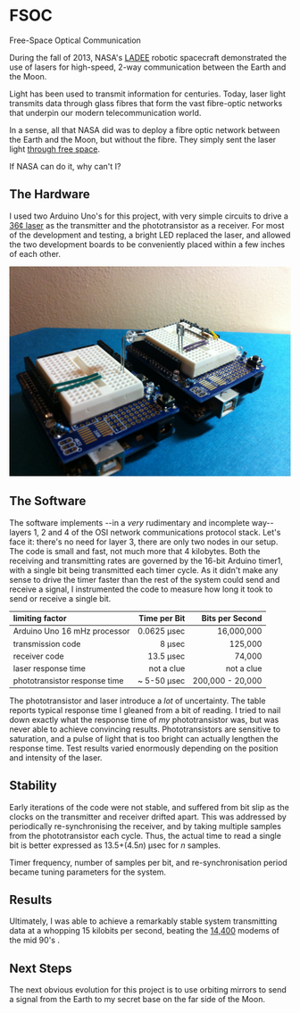 FSOC
====

Free-Space Optical Communication

During the fall of 2013, NASA's [LADEE][LLCD] robotic spacecraft demonstrated the use of lasers for high-speed, 2-way communication between the Earth and the Moon.  

Light has been used to transmit information for centuries.  Today, laser light transmits data through glass fibres that form the vast fibre-optic networks that underpin our modern telecommunication world.

In a sense, all that NASA did was to deploy a fibre optic network between the Earth and the Moon, but without the fibre.  They simply sent the laser light [through free space][FSOC].

If NASA can do it, why can't I?

## The Hardware
I used two Arduino Uno's for this project, with very simple circuits to drive a [36¢ laser][laser] as the transmitter and the phototransistor as a receiver.  For most of the development and testing, a bright LED replaced the laser, and allowed the two development boards to be conveniently placed within a few inches of each other.

![alt text][hardware]

## The Software
The software implements --in a *very* rudimentary and incomplete way-- layers 1, 2 and 4 of the OSI network communications protocol stack.  Let's face it: there's no need for layer 3, there are only two nodes in our setup.  The code is small and fast, not much more that 4 kilobytes.  Both the receiving and transmitting rates are governed by the 16-bit Arduino timer1, with a single bit being transmitted each timer cycle.  As it didn't make any sense to drive the timer faster than the rest of the system could send and receive a signal, I instrumented the code to measure how long it took to send or receive a single bit.  

| limiting factor               | Time per Bit | Bits per Second  |
|:------------------------------|-------------:|-----------------:|
| Arduino Uno 16 mHz processor  |  0.0625 μsec |       16,000,000 | 
| transmission code             |       8 μsec |          125,000 |
| receiver code                 |    13.5 μsec |           74,000 |
| laser response time           |   not a clue |       not a clue |
| phototransistor response time |  ~ 5-50 μsec | 200,000 - 20,000 |

The phototransistor and laser introduce a *lot* of uncertainty.  The table reports typical response time I gleaned from a bit of reading.  I tried to nail down exactly what the response time of *my* phototransistor was, but was never able to achieve convincing results.  Phototransistors are sensitive to saturation, and a pulse of light that is too bright can actually lengthen the response time.  Test results varied enormously depending on the position and intensity of the laser.


## Stability
Early iterations of the code were not stable, and suffered from bit slip as the clocks on the transmitter and receiver drifted apart.  This was addressed by periodically re-synchronising the receiver, and by taking multiple samples from the phototransistor each cycle.  Thus, the actual time to read a single bit is better expressed as 13.5+(4.5*n*) μsec for *n* samples.

Timer frequency, number of samples per bit, and re-synchronisation period became tuning parameters for the system.  

## Results
Ultimately, I was able to achieve a remarkably stable system transmitting data at a whopping 15 kilobits per second, beating the [14,400][14400] modems of the mid 90's .

## Next Steps
The next obvious evolution for this project is to use orbiting mirrors to send a signal from the Earth to my secret base on the far side of the Moon.


[FSOC]: https://en.wikipedia.org/wiki/Free-space_optical_communication
[LLCD]: http://www.nasa.gov/press/2013/october/nasa-laser-communication-system-sets-record-with-data-transmissions-to-and-from/#.VnW4tl6tg_t
[14400]: https://en.wikipedia.org/wiki/Modem#Echo_cancellation.2C_9600_and_14.2C400
[laser]:http://www.dx.com/p/12mm-5mw-red-laser-diode-modules-black-dc-4-5v-165078#.VoMDol6tg_s
[hardware]: images/arduino-fsoc.jpg "The Hardware.  Transmitter on left, receiver on right"